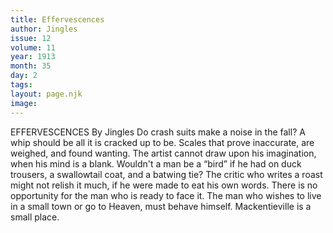```yaml
---
title: Effervescences
author: Jingles
issue: 12
volume: 11
year: 1913
month: 35
day: 2
tags:
layout: page.njk
image:
---
```

EFFERVESCENCES    By Jingles    Do crash suits make a noise in the fall?    A whip should be all it is cracked up to be. Scales that prove inaccurate, are weighed, and found wanting.    The artist cannot draw upon his imagination, when his mind is a blank.    Wouldn't a man be a “bird” if he had on duck trousers, a swallowtail coat, and a batwing tie?   The critic who writes a roast might not relish it much, if he were made to eat his own words.    There is no opportunity for the man who is ready to face it.    The man who wishes to live in a small town or go to Heaven, must behave himself. Mackentieville is a small place. 




